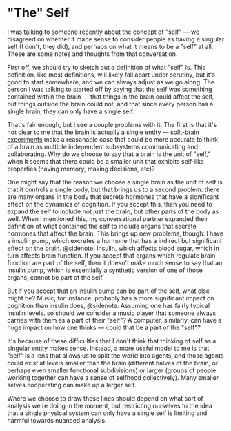 # "The" Self

I was talking to someone recently about the concept of "self" — we disagreed on whether it made sense to consider people as having a singular self (I don't, they did), and perhaps on what it means to be a "self" at all. These are some notes and thoughts from that conversation.

First off, we should try to sketch out a definition of what "self" is. This definition, like most definitions, will likely fall apart under scrutiny, but it's good to start somewhere, and we can always adjust as we go along. The person I was talking to started off by saying that the self was something contained within the brain — that things in the brain could affect the self, but things outside the brain could not, and that since every person has a single brain, they can only have a single self.

That's fair enough, but I see a couple problems with it. The first is that it's not clear to me that the brain is actually a single entity — [split-brain experiments](https://embryo.asu.edu/pages/roger-sperrys-split-brain-experiments-1959-1968) make a reasonable case that could be more accurate to think of a brain as multiple independent subsystems communicating and collaborating. Why do we choose to say that a brain is the unit of "self," when it seems that there could be a smaller unit that exhibits self-like properties (having memory, making decisions, etc)?

One might say that the reason we choose a single brain as the unit of self is that it controls a single body, but that brings us to a second problem: there are many organs in the body that secrete hormones that have a significant effect on the dynamics of cognition. If you accept this, then you need to expand the self to include not just the brain, but other parts of the body as well. When I mentioned this, my conversational partner expanded their definition of what contained the self to include organs that secrete hormones that affect the brain. This brings up new problems, though: I have a insulin pump, which excretes a hormone that has a indirect but significant effect on the brain.
@sidenote: Insulin, which affects blood sugar, which in turn affects brain function.
If you accept that organs which regulate brain function are part of the self, then it doesn't make much sense to say that an insulin pump, which is essentially a synthetic version of one of those organs, cannot be part of the self.

But if you accept that an insulin pump can be part of the self, what else might be? Music, for instance, probably has a more significant impact on cognition than insulin does,
@sidenote: Assuming one has fairly typical insulin levels.
so should we consider a music player that someone always carries with them as a part of their "self"? A computer, similarly, can have a huge impact on how one thinks — could that be a part of the "self"?

It's because of these difficulties that I don't think that thinking of self as a singular entity makes sense. Instead, a more useful model to me is that "self" is a lens that allows us to split the world into agents, and those agents could exist at levels smaller than the brain (different halves of the brain, or perhaps even smaller functional subdivisions) or larger (groups of people working together can have a sense of selfhood collectively). Many smaller selves cooperating can make up a larger self.

Where we choose to draw these lines should depend on what sort of analysis we're doing in the moment, but restricting ourselves to the idea that a single physical system can only have a single self is limiting and harmful towards nuanced analysis.
